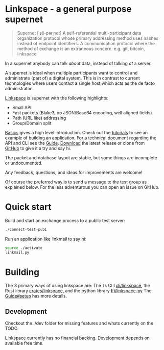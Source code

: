 # Linkspace - a general purpose supernet

> Supernet  [ˈsü-pərˌnet]
> A self-referential multi-participant data organization protocol whose primary
> addressing method uses hashes instead of endpoint identifiers.
> A communication protocol where the method of exchange is an extraneous concern.
> e.g. git, bitcoin, linkspace

In a supernet anybody can talk _about_ data, instead of talking _at_ a server.

A supernet is ideal when multiple participants want to control and administrate (part of) a digital system.
This is in contrast to current technologies where users contact a single host which acts as the de facto administrator.

[Linkspace](https://www.linkspace.dev/index.html) is supernet with the following highlights:

- Small API
- Fast packets (Blake3, no JSON/Base64 encoding, well aligned fields)
- Path (URL like) addressing
- Group/Domain split

[Basics](https://www.linkspace.dev/basics.html) gives a high level introduction.
Check out the [tutorials](https://www.linkspace.dev/docs/tutorial/index.html) to see an example of building an application.
For a technical document regarding the API and CLI see the [Guide](https://www.linkspace.dev/docs/guide/index.html).
[Download](https://github.com/AntonSol919/linkspace/releases) the latest release or clone from [GitHub](https://github.com/AntonSol919/linkspace)
to give it a try and say hi.

The packet and database layout are stable, but some things are incomplete or undocumented.

Any feedback, questions, and ideas for improvements are welcome!

Of course the preferred way is to send a message to the test group as explained below.
For the less adventurous you can open an issue on GitHub.

# Quick start

Build and start an exchange process to a public test server:

```bash
./connect-test-pub1
```

Run an application like linkmail to say hi:

```bash
source ./activate
linkmail.py
```

# Building

The 3 primary ways of using linkspace are:
The `lk` CLI [cli/linkspace](./cli/linkspace), the Rust library [crates/linkspace](./crates/linkspace), and the python library [ffi/linkspace-py](./ffi/linkspace-py)
The [Guide#setup](https://www.linkspace.dev/docs/guide/index.html#setup) has more details.

## Development

Checkout the ./dev folder for missing features and whats currently on the TODO.

Linkspace currently has no financial backing.
Development depends on available free time.
